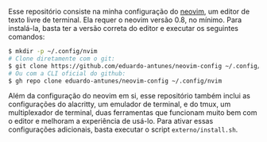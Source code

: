 Esse repositório consiste na minha configuração do [neovim](https://neovim.io/), um editor de texto livre de terminal. Ela requer o neovim
versão 0.8, no mínimo. Para instalá-la, basta ter a versão correta do editor e executar os seguintes comandos:

```sh
$ mkdir -p ~/.config/nvim
# Clone diretamente com o git:
$ git clone https://github.com/eduardo-antunes/neovim-config ~/.config/nvim
# Ou com a CLI oficial do github:
$ gh repo clone eduardo-antunes/neovim-config ~/.config/nvim
```

Além da configuração do neovim em si, esse repositório também inclui as configurações do alacritty, um emulador de terminal, e do tmux, um
multiplexador de terminal, duas ferramentas que funcionam muito bem com o editor e melhoram a experiência de usá-lo. Para ativar essas
configurações adicionais, basta executar o script `externo/install.sh`.
